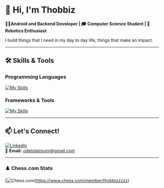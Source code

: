 # 👋 Hi, I'm Thobbiz  

**👨‍💻Android and Backend Developer | 🎓 Computer Science Student | 🤖 Robotics Enthusiast**  

I build things that I need in my day to day life, things that make an impact.  

---

## 🛠️ Skills & Tools  

### Programming Languages  
[![My Skills](https://skillicons.dev/icons?i=java,kotlin,go,python,html,css&perline=6)](https://skillicons.dev)  

### Frameworks & Tools  
[![My Skills](https://skillicons.dev/icons?i=androidstudio,arduino,git,github,linux,vscode&perline=6)](https://skillicons.dev)  

---

## 📫 Let's Connect!  

[![LinkedIn](https://img.shields.io/badge/LinkedIn-0077B5?style=for-the-badge&logo=linkedin&logoColor=white)](https://www.linkedin.com/in/oluwantojumi-odelola-6020a1203/)  
📧 **Email:** odelolatojumi@gmail.com 

---

### ♟️ Chess.com Stats  
[![Chess.com](https://chess.com-badge.vercel.app/api/badge/thobbizzzzz)(https://www.chess.com/member/thobbizzzzz)  
